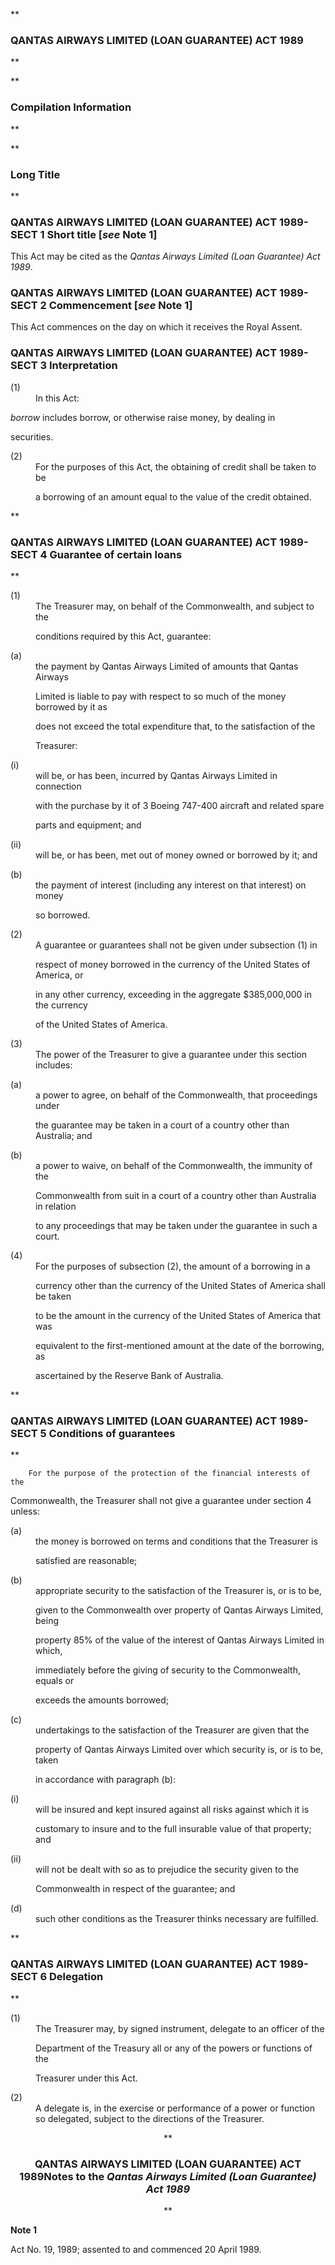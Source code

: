 **

###  QANTAS AIRWAYS LIMITED (LOAN GUARANTEE) ACT 1989 
**


**

###  Compilation Information 
**





**

###  Long Title 
**
###  QANTAS AIRWAYS LIMITED (LOAN GUARANTEE) ACT 1989- SECT 1  Short title [_see_ Note 1] 
This Act may be cited as the _Qantas Airways Limited (Loan Guarantee) Act 1989_.

 
###  QANTAS AIRWAYS LIMITED (LOAN GUARANTEE) ACT 1989- SECT 2  Commencement [_see_ Note 1] 
This Act commences on the day on which it receives the Royal Assent.

 
###  QANTAS AIRWAYS LIMITED (LOAN GUARANTEE) ACT 1989- SECT 3  Interpretation 
<dt>(1)</dt><dd>In this Act:

</dd> 
<dl compact=""><dl compact="">

_borrow_ includes borrow, or otherwise raise money, by dealing in

securities.

 </dl></dl>

<dl compact="">

<dt>(2)</dt><dd>For the purposes of this Act, the obtaining of credit shall be taken to be

a borrowing of an amount equal to the value of the credit obtained.

</dd> </dl>

**

###  QANTAS AIRWAYS LIMITED (LOAN GUARANTEE) ACT 1989- SECT 4  Guarantee of certain loans 
**

 <dl compact="">

<dt>(1)</dt><dd>The Treasurer may, on behalf of the Commonwealth, and subject to the

conditions required by this Act, guarantee:

</dd> </dl>

<dl compact=""><dl compact=""><dl compact="">

<dt>(a)</dt><dd>the payment by Qantas Airways Limited of amounts that Qantas Airways

Limited is liable to pay with respect to so much of the money borrowed by it as

does not exceed the total expenditure that, to the satisfaction of the

Treasurer:

</dd>

</dl></dl></dl>

<dl compact=""><dl compact=""><dl compact=""><dl compact="">

<dt>(i)</dt><dd>will be, or has been, incurred by Qantas Airways Limited in connection

with the purchase by it of 3&#160;Boeing 747-400 aircraft and related spare

parts and equipment; and</dd>

<dt>(ii)</dt><dd>will be, or has been, met out of money owned or borrowed by it; and

</dd>

</dl></dl></dl></dl>

<dl compact=""><dl compact=""><dl compact="">

<dt>(b)</dt><dd>the payment of interest (including any interest on that interest) on money

so borrowed.

</dd>

</dl></dl></dl>

<dl compact="">

<dt>(2)</dt><dd>A guarantee or guarantees shall not be given under subsection (1) in

respect of money borrowed in the currency of the United States of America, or

in any other currency, exceeding in the aggregate $385,000,000 in the currency

of the United States of America.</dd> <dt>(3)</dt><dd>The power of the Treasurer to give a guarantee under this section includes: </dd> </dl>

<dl compact=""><dl compact=""><dl compact="">

<dt>(a)</dt><dd>a power to agree, on behalf of the Commonwealth, that proceedings under

the guarantee may be taken in a court of a  country other than Australia; and</dd>

<dt>(b)</dt><dd>a power to waive, on behalf of the Commonwealth, the immunity of the

Commonwealth from suit in a court of a country other than Australia in relation

to any proceedings that may be taken under the guarantee in such a court.

</dd>

</dl></dl></dl>

<dl compact="">

<dt>(4)</dt><dd>For the purposes of subsection (2), the amount of a borrowing in a

currency other than the currency of the United States of America shall be taken

to be the amount in the currency of the United States of America that was

equivalent to the first-mentioned amount at the date of the borrowing, as

ascertained by the Reserve Bank of Australia.

</dd> </dl>

**

###  QANTAS AIRWAYS LIMITED (LOAN GUARANTEE) ACT 1989- SECT 5  Conditions of guarantees 
**

 <dl compact="">

		For the purpose of the protection of the financial interests of the

Commonwealth, the Treasurer shall not give a guarantee under section 4 unless:

 </dl>

<dl compact=""><dl compact=""><dl compact="">

<dt>(a)</dt><dd>the money is borrowed on terms and conditions that the Treasurer is

satisfied are reasonable;</dd>

<dt>(b)</dt><dd>appropriate security to the satisfaction of the Treasurer is, or is to be,

given to the Commonwealth over property of Qantas Airways Limited, being

property 85% of the value of the interest of Qantas Airways Limited in which,

immediately before the giving of security to the Commonwealth, equals or

exceeds the amounts borrowed;</dd>

<dt>(c)</dt><dd>undertakings to the satisfaction of the Treasurer are given that the

property of Qantas Airways Limited over which security is, or is to be, taken

in accordance with paragraph (b):

</dd>

</dl></dl></dl>

<dl compact=""><dl compact=""><dl compact=""><dl compact="">

<dt>(i)</dt><dd>will be insured and kept insured against all risks against which it is

customary to insure and to the full insurable value of that property; and</dd>

<dt>(ii)</dt><dd>will not be dealt with so as to prejudice the security given to the

Commonwealth in respect of the guarantee; and

</dd>

</dl></dl></dl></dl>

<dl compact=""><dl compact=""><dl compact="">

<dt>(d)</dt><dd>such other conditions as the Treasurer thinks necessary are fulfilled.

</dd>

</dl></dl></dl>

**

###  QANTAS AIRWAYS LIMITED (LOAN GUARANTEE) ACT 1989- SECT 6  Delegation 
**

 <dl compact="">

<dt>(1)</dt><dd>The Treasurer may, by signed instrument, delegate to an officer of the

Department of the Treasury all or any of the powers or functions of the

Treasurer under this Act.</dd> <dt>(2)</dt><dd>A delegate is, in the exercise or performance of a power or function so delegated, subject to the directions of the Treasurer. </dd> </dl>

<center>**

###  QANTAS AIRWAYS LIMITED (LOAN GUARANTEE) ACT 1989<centreit>Notes to the _Qantas Airways Limited (Loan Guarantee) Act 1989_ </centreit>
**</center>

**Note 1**

Act No.&#160;19, 1989; assented to and commenced 20 April 1989.

 



